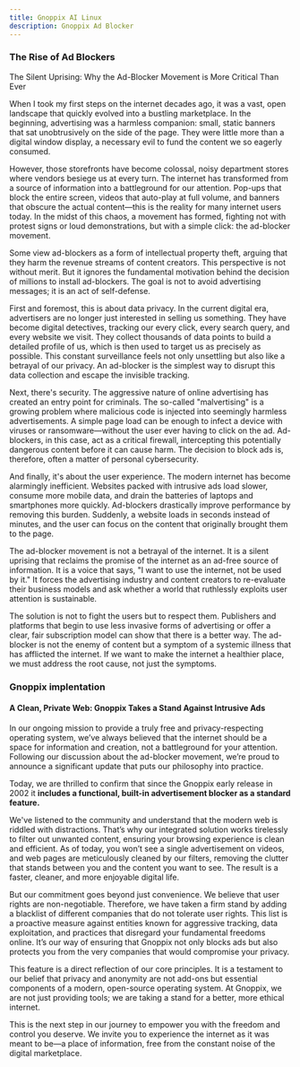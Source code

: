 ```yaml
---
title: Gnoppix AI Linux  
description: Gnoppix Ad Blocker   
---
```


### The Rise of Ad Blockers

The Silent Uprising: Why the Ad-Blocker Movement is More Critical Than Ever

When I took my first steps on the internet decades ago, it was a vast, open landscape that quickly evolved into a bustling marketplace. In the beginning, advertising was a harmless companion: small, static banners that sat unobtrusively on the side of the page. They were little more than a digital window display, a necessary evil to fund the content we so eagerly consumed.

However, those storefronts have become colossal, noisy department stores where vendors besiege us at every turn. The internet has transformed from a source of information into a battleground for our attention. Pop-ups that block the entire screen, videos that auto-play at full volume, and banners that obscure the actual content—this is the reality for many internet users today. In the midst of this chaos, a movement has formed, fighting not with protest signs or loud demonstrations, but with a simple click: the ad-blocker movement.

Some view ad-blockers as a form of intellectual property theft, arguing that they harm the revenue streams of content creators. This perspective is not without merit. But it ignores the fundamental motivation behind the decision of millions to install ad-blockers. The goal is not to avoid advertising messages; it is an act of self-defense.

First and foremost, this is about data privacy. In the current digital era, advertisers are no longer just interested in selling us something. They have become digital detectives, tracking our every click, every search query, and every website we visit. They collect thousands of data points to build a detailed profile of us, which is then used to target us as precisely as possible. This constant surveillance feels not only unsettling but also like a betrayal of our privacy. An ad-blocker is the simplest way to disrupt this data collection and escape the invisible tracking.

Next, there's security. The aggressive nature of online advertising has created an entry point for criminals. The so-called "malvertising" is a growing problem where malicious code is injected into seemingly harmless advertisements. A simple page load can be enough to infect a device with viruses or ransomware—without the user ever having to click on the ad. Ad-blockers, in this case, act as a critical firewall, intercepting this potentially dangerous content before it can cause harm. The decision to block ads is, therefore, often a matter of personal cybersecurity.

And finally, it's about the user experience. The modern internet has become alarmingly inefficient. Websites packed with intrusive ads load slower, consume more mobile data, and drain the batteries of laptops and smartphones more quickly. Ad-blockers drastically improve performance by removing this burden. Suddenly, a website loads in seconds instead of minutes, and the user can focus on the content that originally brought them to the page.

The ad-blocker movement is not a betrayal of the internet. It is a silent uprising that reclaims the promise of the internet as an ad-free source of information. It is a voice that says, "I want to use the internet, not be used by it." It forces the advertising industry and content creators to re-evaluate their business models and ask whether a world that ruthlessly exploits user attention is sustainable.

The solution is not to fight the users but to respect them. Publishers and platforms that begin to use less invasive forms of advertising or offer a clear, fair subscription model can show that there is a better way. The ad-blocker is not the enemy of content but a symptom of a systemic illness that has afflicted the internet. If we want to make the internet a healthier place, we must address the root cause, not just the symptoms.

### Gnoppix implentation 

#### A Clean, Private Web: Gnoppix Takes a Stand Against Intrusive Ads

In our ongoing mission to provide a truly free and privacy-respecting operating system, we’ve always believed that the internet should be a space for information and creation, not a battleground for your attention. Following our discussion about the ad-blocker movement, we’re proud to announce a significant update that puts our philosophy into practice.

Today, we are thrilled to confirm that since the Gnoppix early release in 2002 it **includes a functional, built-in advertisement blocker as a standard feature.**

We've listened to the community and understand that the modern web is riddled with distractions. That’s why our integrated solution works tirelessly to filter out unwanted content, ensuring your browsing experience is clean and efficient. As of today, you won’t see a single advertisement on videos, and web pages are meticulously cleaned by our filters, removing the clutter that stands between you and the content you want to see. The result is a faster, cleaner, and more enjoyable digital life.

But our commitment goes beyond just convenience. We believe that user rights are non-negotiable. Therefore, we have taken a firm stand by adding a blacklist of different companies that do not tolerate user rights. This list is a proactive measure against entities known for aggressive tracking, data exploitation, and practices that disregard your fundamental freedoms online. It’s our way of ensuring that Gnoppix not only blocks ads but also protects you from the very companies that would compromise your privacy.

This feature is a direct reflection of our core principles. It is a testament to our belief that privacy and anonymity are not add-ons but essential components of a modern, open-source operating system. At Gnoppix, we are not just providing tools; we are taking a stand for a better, more ethical internet.

This is the next step in our journey to empower you with the freedom and control you deserve. We invite you to experience the internet as it was meant to be—a place of information, free from the constant noise of the digital marketplace.

